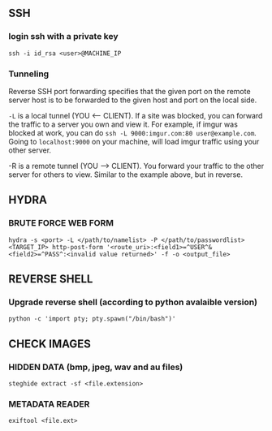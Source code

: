 ## SSH
### login ssh with a private key
`ssh -i id_rsa <user>@MACHINE_IP`
### Tunneling
Reverse SSH port forwarding specifies that the given port on the remote server host is to be forwarded to the given host and port on the local side.

`-L` is a local tunnel (YOU <-- CLIENT). If a site was blocked, you can forward the traffic to a server you own and view it. For example, if imgur was blocked at work, you can do `ssh -L 9000:imgur.com:80 user@example.com`. Going to `localhost:9000` on your machine, will load imgur traffic using your other server.

-R is a remote tunnel (YOU --> CLIENT). You forward your traffic to the other server for others to view. Similar to the example above, but in reverse.

## HYDRA
### BRUTE FORCE WEB FORM
`hydra -s <port> -L </path/to/namelist> -P </path/to/passwordlist> <TARGET_IP> http-post-form '<route_uri>:<field1>=^USER^&<field2>=^PASS^:<invalid value returned>' -f -o <output_file>`


## REVERSE SHELL
### Upgrade reverse shell (according to python avalaible version)
`python -c 'import pty; pty.spawn("/bin/bash")'`


## CHECK IMAGES
### HIDDEN DATA (bmp, jpeg, wav and au files)
`steghide extract -sf <file.extension>`
### METADATA READER
`exiftool <file.ext>`
